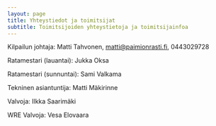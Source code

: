 ```yaml
---
layout: page
title: Yhteystiedot ja toimitsijat
subtitle: Toimitsijoiden yhteystietoja ja toimitsijainfoa
---
```


Kilpailun johtaja: Matti Tahvonen, matti@paimionrasti.fi, 0443029728

Ratamestari (lauantai): Jukka Oksa

Ratamestari (sunnuntai): Sami Valkama

Tekninen asiantuntija: Matti Mäkirinne

Valvoja: Ilkka Saarimäki

WRE Valvoja: Vesa Elovaara
